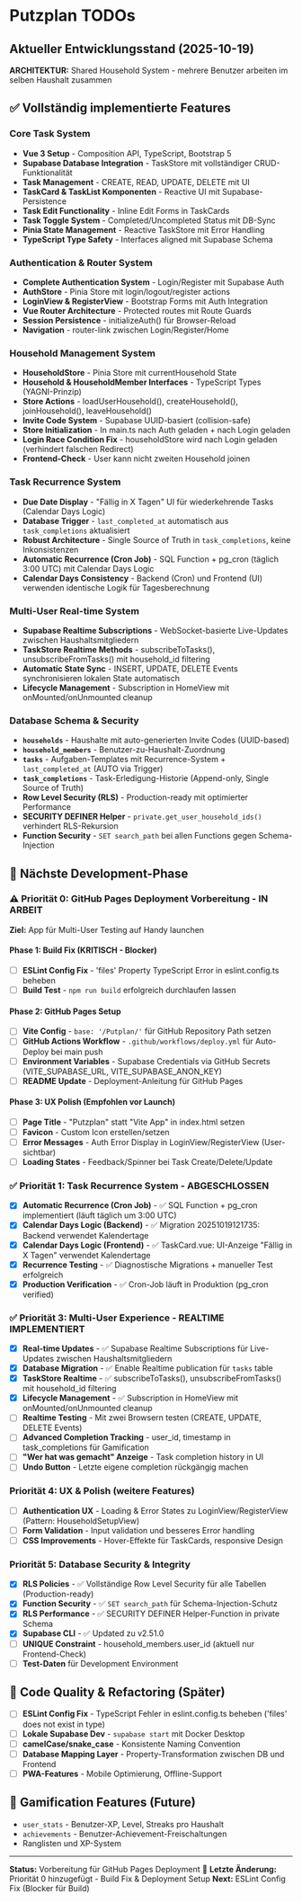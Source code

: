 # Putzplan TODOs

## Aktueller Entwicklungsstand (2025-10-19)

**ARCHITEKTUR:** Shared Household System - mehrere Benutzer arbeiten im selben Haushalt zusammen

## ✅ Vollständig implementierte Features

### Core Task System
- **Vue 3 Setup** - Composition API, TypeScript, Bootstrap 5
- **Supabase Database Integration** - TaskStore mit vollständiger CRUD-Funktionalität
- **Task Management** - CREATE, READ, UPDATE, DELETE mit UI
- **TaskCard & TaskList Komponenten** - Reactive UI mit Supabase-Persistence
- **Task Edit Functionality** - Inline Edit Forms in TaskCards
- **Task Toggle System** - Completed/Uncompleted Status mit DB-Sync
- **Pinia State Management** - Reactive TaskStore mit Error Handling
- **TypeScript Type Safety** - Interfaces aligned mit Supabase Schema

### Authentication & Router System
- **Complete Authentication System** - Login/Register mit Supabase Auth
- **AuthStore** - Pinia Store mit login/logout/register actions
- **LoginView & RegisterView** - Bootstrap Forms mit Auth Integration
- **Vue Router Architecture** - Protected routes mit Route Guards
- **Session Persistence** - initializeAuth() für Browser-Reload
- **Navigation** - router-link zwischen Login/Register/Home

### Household Management System
- **HouseholdStore** - Pinia Store mit currentHousehold State
- **Household & HouseholdMember Interfaces** - TypeScript Types (YAGNI-Prinzip)
- **Store Actions** - loadUserHousehold(), createHousehold(), joinHousehold(), leaveHousehold()
- **Invite Code System** - Supabase UUID-basiert (collision-safe)
- **Store Initialization** - In main.ts nach Auth geladen + nach Login geladen
- **Login Race Condition Fix** - householdStore wird nach Login geladen (verhindert falschen Redirect)
- **Frontend-Check** - User kann nicht zweiten Household joinen

### Task Recurrence System
- **Due Date Display** - "Fällig in X Tagen" UI für wiederkehrende Tasks (Calendar Days Logic)
- **Database Trigger** - `last_completed_at` automatisch aus `task_completions` aktualisiert
- **Robust Architecture** - Single Source of Truth in `task_completions`, keine Inkonsistenzen
- **Automatic Recurrence (Cron Job)** - SQL Function + pg_cron (täglich 3:00 UTC) mit Calendar Days Logic
- **Calendar Days Consistency** - Backend (Cron) und Frontend (UI) verwenden identische Logik für Tagesberechnung

### Multi-User Real-time System
- **Supabase Realtime Subscriptions** - WebSocket-basierte Live-Updates zwischen Haushaltsmitgliedern
- **TaskStore Realtime Methods** - subscribeToTasks(), unsubscribeFromTasks() mit household_id filtering
- **Automatic State Sync** - INSERT, UPDATE, DELETE Events synchronisieren lokalen State automatisch
- **Lifecycle Management** - Subscription in HomeView mit onMounted/onUnmounted cleanup

### Database Schema & Security
- **`households`** - Haushalte mit auto-generierten Invite Codes (UUID-based)
- **`household_members`** - Benutzer-zu-Haushalt-Zuordnung
- **`tasks`** - Aufgaben-Templates mit Recurrence-System + `last_completed_at` (AUTO via Trigger)
- **`task_completions`** - Task-Erledigung-Historie (Append-only, Single Source of Truth)
- **Row Level Security (RLS)** - Production-ready mit optimierter Performance
- **SECURITY DEFINER Helper** - `private.get_user_household_ids()` verhindert RLS-Rekursion
- **Function Security** - `SET search_path` bei allen Functions gegen Schema-Injection

## 🚀 Nächste Development-Phase

### ⚠️ Priorität 0: GitHub Pages Deployment Vorbereitung - IN ARBEIT

**Ziel:** App für Multi-User Testing auf Handy launchen

#### Phase 1: Build Fix (KRITISCH - Blocker)
- [ ] **ESLint Config Fix** - 'files' Property TypeScript Error in eslint.config.ts beheben
- [ ] **Build Test** - `npm run build` erfolgreich durchlaufen lassen

#### Phase 2: GitHub Pages Setup
- [ ] **Vite Config** - `base: '/Putplan/'` für GitHub Repository Path setzen
- [ ] **GitHub Actions Workflow** - `.github/workflows/deploy.yml` für Auto-Deploy bei main push
- [ ] **Environment Variables** - Supabase Credentials via GitHub Secrets (VITE_SUPABASE_URL, VITE_SUPABASE_ANON_KEY)
- [ ] **README Update** - Deployment-Anleitung für GitHub Pages

#### Phase 3: UX Polish (Empfohlen vor Launch)
- [ ] **Page Title** - "Putzplan" statt "Vite App" in index.html setzen
- [ ] **Favicon** - Custom Icon erstellen/setzen
- [ ] **Error Messages** - Auth Error Display in LoginView/RegisterView (User-sichtbar)
- [ ] **Loading States** - Feedback/Spinner bei Task Create/Delete/Update

### ✅ Priorität 1: Task Recurrence System - ABGESCHLOSSEN
- [x] **Automatic Recurrence (Cron Job)** - ✅ SQL Function + pg_cron implementiert (läuft täglich um 3:00 UTC)
- [x] **Calendar Days Logic (Backend)** - ✅ Migration 20251019121735: Backend verwendet Kalendertage
- [x] **Calendar Days Logic (Frontend)** - ✅ TaskCard.vue: UI-Anzeige "Fällig in X Tagen" verwendet Kalendertage
- [x] **Recurrence Testing** - ✅ Diagnostische Migrations + manueller Test erfolgreich
- [x] **Production Verification** - ✅ Cron-Job läuft in Produktion (pg_cron verified)

### ✅ Priorität 3: Multi-User Experience - REALTIME IMPLEMENTIERT
- [x] **Real-time Updates** - ✅ Supabase Realtime Subscriptions für Live-Updates zwischen Haushaltsmitgliedern
- [x] **Database Migration** - ✅ Enable Realtime publication für `tasks` table
- [x] **TaskStore Realtime** - ✅ subscribeToTasks(), unsubscribeFromTasks() mit household_id filtering
- [x] **Lifecycle Management** - ✅ Subscription in HomeView mit onMounted/onUnmounted cleanup
- [ ] **Realtime Testing** - Mit zwei Browsern testen (CREATE, UPDATE, DELETE Events)
- [ ] **Advanced Completion Tracking** - user_id, timestamp in task_completions für Gamification
- [ ] **"Wer hat was gemacht" Anzeige** - Task completion history in UI
- [ ] **Undo Button** - Letzte eigene completion rückgängig machen

### Priorität 4: UX & Polish (weitere Features)
- [ ] **Authentication UX** - Loading & Error States zu LoginView/RegisterView (Pattern: HouseholdSetupView)
- [ ] **Form Validation** - Input validation und besseres Error handling
- [ ] **CSS Improvements** - Hover-Effekte für TaskCards, responsive Design

### Priorität 5: Database Security & Integrity
- [x] **RLS Policies** - ✅ Vollständige Row Level Security für alle Tabellen (Production-ready)
- [x] **Function Security** - ✅ `SET search_path` für Schema-Injection-Schutz
- [x] **RLS Performance** - ✅ SECURITY DEFINER Helper-Function in private Schema
- [x] **Supabase CLI** - ✅ Updated zu v2.51.0
- [ ] **UNIQUE Constraint** - household_members.user_id (aktuell nur Frontend-Check)
- [ ] **Test-Daten** für Development Environment

## 🔧 Code Quality & Refactoring (Später)
- [ ] **ESLint Config Fix** - TypeScript Fehler in eslint.config.ts beheben ('files' does not exist in type)
- [ ] **Lokale Supabase Dev** - `supabase start` mit Docker Desktop
- [ ] **camelCase/snake_case** - Konsistente Naming Convention
- [ ] **Database Mapping Layer** - Property-Transformation zwischen DB und Frontend
- [ ] **PWA-Features** - Mobile Optimierung, Offline-Support

## 🎯 Gamification Features (Future)
- `user_stats` - Benutzer-XP, Level, Streaks pro Haushalt
- `achievements` - Benutzer-Achievement-Freischaltungen
- Ranglisten und XP-System

---

**Status:** Vorbereitung für GitHub Pages Deployment 🚀
**Letzte Änderung:** Priorität 0 hinzugefügt - Build Fix & Deployment Setup
**Next:** ESLint Config Fix (Blocker für Build)
